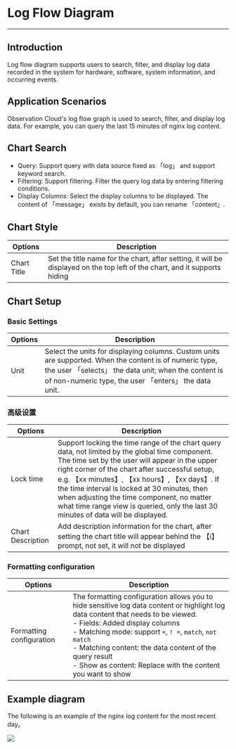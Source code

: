 # Log Flow Diagram 
---

## Introduction

Log flow diagram supports users to search, filter, and display log data recorded in the system for hardware, software, system information, and occurring events.

## Application Scenarios

Observation Cloud's log flow graph is used to search, filter, and display log data. For example, you can query the last 15 minutes of nginx log content.

## Chart Search

- Query: Support query with data source fixed as 「log」 and support keyword search.
- Filtering: Support filtering. Filter the query log data by entering filtering conditions.
- Display Columns: Select the display columns to be displayed. The content of 「message」 exists by default, you can rename 「content」.
## Chart Style
| Options | Description |
| --- | --- |
| Chart Title | Set the title name for the chart, after setting, it will be displayed on the top left of the chart, and it supports hiding |

## Chart Setup
### Basic Settings
| Options | Description |
| --- | --- |
| Unit | Select the units for displaying columns. Custom units are supported. When the content is of numeric type, the user 「selects」 the data unit; when the content is of non-numeric type, the user 「enters」 the data unit. |

### 高级设置
| Options | Description |
| --- | --- |
| Lock time | Support locking the time range of the chart query data, not limited by the global time component. The time set by the user will appear in the upper right corner of the chart after successful setup, e.g. 【xx minutes】, 【xx hours】, 【xx days】. If the time interval is locked at 30 minutes, then when adjusting the time component, no matter what time range view is queried, only the last 30 minutes of data will be displayed. |
| Chart Description | Add description information for the chart, after setting the chart title will appear behind the 【i】 prompt, not set, it will not be displayed|

### Formatting configuration

| Options | Description |
| --- | --- |
| Formatting configuration | The formatting configuration allows you to hide sensitive log data content or highlight log data content that needs to be viewed.<br />- Fields: Added display columns<br />- Matching mode: support `=`, `! =`, `match`, `not match`<br />- Matching content: the data content of the query result<br />- Show as content: Replace with the content you want to show<br /> |

## Example diagram

The following is an example of the nginx log content for the most recent day。

![](../img/log.png)


